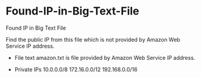 # Found-IP-in-Big-Text-File
Found IP in Big Text File

Find the public IP from this file which is not provided by Amazon Web Service IP address.

  - File text amazon.txt is file provided by Amazon Web Service IP address.

  - Private IPs
10.0.0.0/8 
172.16.0.0/12 
192.168.0.0/16
